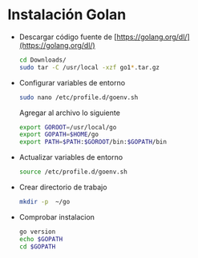 # Instalación Golan

- Descargar código fuente de [https://golang.org/dl/](https://golang.org/dl/)

  ```bash
  cd Downloads/
  sudo tar -C /usr/local -xzf go1*.tar.gz
  ```

- Configurar variables de entorno

  ```bash
  sudo nano /etc/profile.d/goenv.sh
  ```
    Agregar al archivo lo siguiente

  ```bash
  export GOROOT=/usr/local/go
  export GOPATH=$HOME/go
  export PATH=$PATH:$GOROOT/bin:$GOPATH/bin
  ```
- Actualizar variables de entorno

  ```bash
  source /etc/profile.d/goenv.sh
  ```

- Crear directorio de trabajo

  ```bash
  mkdir -p  ~/go
  ```

- Comprobar instalacion

  ```bash
  go version
  echo $GOPATH
  cd $GOPATH
  ```
